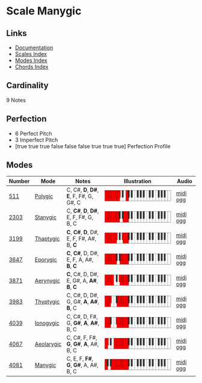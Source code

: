 # Scale Manygic

## Links

- [Documentation](index.md)
- [Scales Index](Scales.md)
- [Modes Index](Modes.md)
- [Chords Index](Chords.md)

## Cardinality

9 Notes

## Perfection

- 6 Perfect Pitch
- 3 Imperfect Pitch
- [true true true false false false true true true] Perfection Profile

## Modes

| Number | Mode | Notes | Illustration | Audio |
|--------|------|-------|--------------|-------|
| [511](https://ianring.com/musictheory/scales/511) | [Polygic](ModePolygic.md) | C, C#, **D**, **D#**, **E**, F, F#, G, G#, C | ![CNaturalPolygic](ModeCNaturalPolygic.png) | [midi](ModeCNaturalPolygic.mid) [ogg](ModeCNaturalPolygic.ogg) | 
| [2303](https://ianring.com/musictheory/scales/2303) | [Stanygic](ModeStanygic.md) | C, **C#**, **D**, **D#**, E, F, F#, G, B, C | ![CNaturalStanygic](ModeCNaturalStanygic.png) | [midi](ModeCNaturalStanygic.mid) [ogg](ModeCNaturalStanygic.ogg) | 
| [3199](https://ianring.com/musictheory/scales/3199) | [Thaptygic](ModeThaptygic.md) | **C**, **C#**, **D**, D#, E, F, F#, A#, B, **C** | ![CNaturalThaptygic](ModeCNaturalThaptygic.png) | [midi](ModeCNaturalThaptygic.mid) [ogg](ModeCNaturalThaptygic.ogg) | 
| [3647](https://ianring.com/musictheory/scales/3647) | [Eporygic](ModeEporygic.md) | **C**, **C#**, D, D#, E, F, A, A#, **B**, **C** | ![CNaturalEporygic](ModeCNaturalEporygic.png) | [midi](ModeCNaturalEporygic.mid) [ogg](ModeCNaturalEporygic.ogg) | 
| [3871](https://ianring.com/musictheory/scales/3871) | [Aerynygic](ModeAerynygic.md) | **C**, C#, D, D#, E, G#, A, **A#**, **B**, **C** | ![CNaturalAerynygic](ModeCNaturalAerynygic.png) | [midi](ModeCNaturalAerynygic.mid) [ogg](ModeCNaturalAerynygic.ogg) | 
| [3983](https://ianring.com/musictheory/scales/3983) | [Thyptygic](ModeThyptygic.md) | C, C#, D, D#, G, G#, **A**, **A#**, **B**, C | ![CNaturalThyptygic](ModeCNaturalThyptygic.png) | [midi](ModeCNaturalThyptygic.mid) [ogg](ModeCNaturalThyptygic.ogg) | 
| [4039](https://ianring.com/musictheory/scales/4039) | [Ionogygic](ModeIonogygic.md) | C, C#, D, F#, G, **G#**, **A**, **A#**, B, C | ![CNaturalIonogygic](ModeCNaturalIonogygic.png) | [midi](ModeCNaturalIonogygic.mid) [ogg](ModeCNaturalIonogygic.ogg) | 
| [4067](https://ianring.com/musictheory/scales/4067) | [Aeolarygic](ModeAeolarygic.md) | C, C#, F, F#, **G**, **G#**, **A**, A#, B, C | ![CNaturalAeolarygic](ModeCNaturalAeolarygic.png) | [midi](ModeCNaturalAeolarygic.mid) [ogg](ModeCNaturalAeolarygic.ogg) | 
| [4081](https://ianring.com/musictheory/scales/4081) | [Manygic](ModeManygic.md) | C, E, F, **F#**, **G**, **G#**, A, A#, B, C | ![CNaturalManygic](ModeCNaturalManygic.png) | [midi](ModeCNaturalManygic.mid) [ogg](ModeCNaturalManygic.ogg) | 
